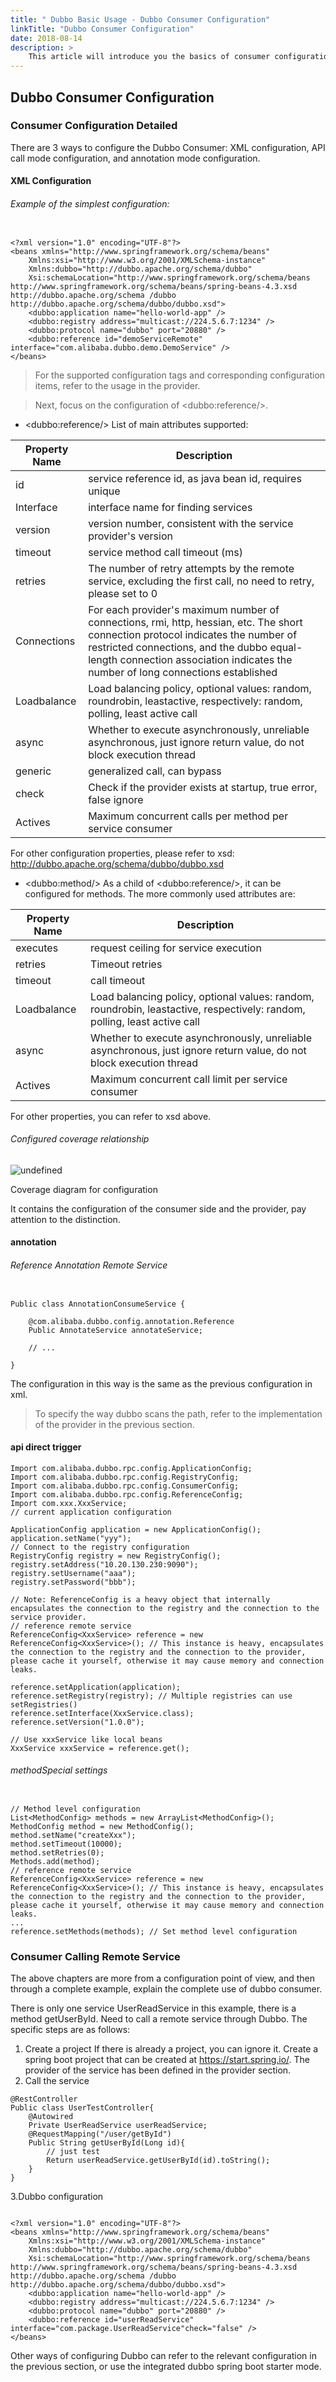 ```yaml
---
title: " Dubbo Basic Usage - Dubbo Consumer Configuration"
linkTitle: "Dubbo Consumer Configuration"
date: 2018-08-14
description: >
    This article will introduce you the basics of consumer configurations.
---
```



## Dubbo Consumer Configuration

### Consumer Configuration Detailed

There are 3 ways to configure the Dubbo Consumer: XML configuration, API call mode configuration, and annotation mode configuration.

#### XML Configuration

###### Example of the simplest configuration:

```

<?xml version="1.0" encoding="UTF-8"?>
<beans xmlns="http://www.springframework.org/schema/beans"
    Xmlns:xsi="http://www.w3.org/2001/XMLSchema-instance"
    Xmlns:dubbo="http://dubbo.apache.org/schema/dubbo"
    Xsi:schemaLocation="http://www.springframework.org/schema/beans http://www.springframework.org/schema/beans/spring-beans-4.3.xsd http://dubbo.apache.org/schema /dubbo http://dubbo.apache.org/schema/dubbo/dubbo.xsd">
    <dubbo:application name="hello-world-app" />
    <dubbo:registry address="multicast://224.5.6.7:1234" />
    <dubbo:protocol name="dubbo" port="20880" />
    <dubbo:reference id="demoServiceRemote" interface="com.alibaba.dubbo.demo.DemoService" />
</beans>
```



> For the supported configuration tags and corresponding configuration items, refer to the usage in the provider.

> Next, focus on the configuration of &lt;dubbo:reference/&gt;.



* &lt;dubbo:reference/&gt; List of main attributes supported:

| Property Name | Description |
| -------- | ----- |
| id | service reference id, as java bean id, requires unique |
Interface | interface name for finding services |
| version | version number, consistent with the service provider's version |
| timeout | service method call timeout (ms) |
| retries | The number of retry attempts by the remote service, excluding the first call, no need to retry, please set to 0 |
Connections | For each provider's maximum number of connections, rmi, http, hessian, etc. The short connection protocol indicates the number of restricted connections, and the dubbo equal-length connection association indicates the number of long connections established |
Loadbalance | Load balancing policy, optional values: random, roundrobin, leastactive, respectively: random, polling, least active call |
| async | Whether to execute asynchronously, unreliable asynchronous, just ignore return value, do not block execution thread |
| generic | generalized call, can bypass |
| check | Check if the provider exists at startup, true error, false ignore |
Actives | Maximum concurrent calls per method per service consumer |



For other configuration properties, please refer to xsd: http://dubbo.apache.org/schema/dubbo/dubbo.xsd



* &lt;dubbo:method/&gt; As a child of &lt;dubbo:reference/&gt;, it can be configured for methods. The more commonly used attributes are:



| Property Name | Description |
| -------- | ----- |
| executes | request ceiling for service execution |
| retries | Timeout retries |
| timeout | call timeout |
Loadbalance | Load balancing policy, optional values: random, roundrobin, leastactive, respectively: random, polling, least active call |
| async | Whether to execute asynchronously, unreliable asynchronous, just ignore return value, do not block execution thread |
Actives | Maximum concurrent call limit per service consumer |

For other properties, you can refer to xsd above.

###### Configured coverage relationship

![undefined](/imgs/user/dubbo-config-override.jpg)

Coverage diagram for configuration

It contains the configuration of the consumer side and the provider, pay attention to the distinction.

#### annotation


###### Reference Annotation Remote Service

```

Public class AnnotationConsumeService {

    @com.alibaba.dubbo.config.annotation.Reference
    Public AnnotateService annotateService;

    // ...

}

```



The configuration in this way is the same as the previous configuration in xml.



> To specify the way dubbo scans the path, refer to the implementation of the provider in the previous section.





#### api direct trigger

```
Import com.alibaba.dubbo.rpc.config.ApplicationConfig;
Import com.alibaba.dubbo.rpc.config.RegistryConfig;
Import com.alibaba.dubbo.rpc.config.ConsumerConfig;
Import com.alibaba.dubbo.rpc.config.ReferenceConfig;
Import com.xxx.XxxService;
// current application configuration

ApplicationConfig application = new ApplicationConfig();
application.setName("yyy");
// Connect to the registry configuration
RegistryConfig registry = new RegistryConfig();
registry.setAddress("10.20.130.230:9090");
registry.setUsername("aaa");
registry.setPassword("bbb");
 
// Note: ReferenceConfig is a heavy object that internally encapsulates the connection to the registry and the connection to the service provider.
// reference remote service
ReferenceConfig<XxxService> reference = new ReferenceConfig<XxxService>(); // This instance is heavy, encapsulates the connection to the registry and the connection to the provider, please cache it yourself, otherwise it may cause memory and connection leaks.

reference.setApplication(application);
reference.setRegistry(registry); // Multiple registries can use setRegistries()
reference.setInterface(XxxService.class);
reference.setVersion("1.0.0");

// Use xxxService like local beans
XxxService xxxService = reference.get();
```

###### methodSpecial settings

```

// Method level configuration
List<MethodConfig> methods = new ArrayList<MethodConfig>();
MethodConfig method = new MethodConfig();
method.setName("createXxx");
method.setTimeout(10000);
method.setRetries(0);
Methods.add(method);
// reference remote service
ReferenceConfig<XxxService> reference = new ReferenceConfig<XxxService>(); // This instance is heavy, encapsulates the connection to the registry and the connection to the provider, please cache it yourself, otherwise it may cause memory and connection leaks.
...
reference.setMethods(methods); // Set method level configuration
```

### Consumer Calling Remote Service
The above chapters are more from a configuration point of view, and then through a complete example, explain the complete use of dubbo consumer.

There is only one service UserReadService in this example, there is a method getUserById. Need to call a remote service through Dubbo. The specific steps are as follows:

1. Create a project
If there is already a project, you can ignore it. Create a spring boot project that can be created at https://start.spring.io/.
The provider of the service has been defined in the provider section.
2. Call the service
```
@RestController
Public class UserTestController{
    @Autowired
    Private UserReadService userReadService;
    @RequestMapping("/user/getById")
    Public String getUserById(Long id){
        // just test
        Return userReadService.getUserById(id).toString();
    }
}
```
3.Dubbo configuration
```

<?xml version="1.0" encoding="UTF-8"?>
<beans xmlns="http://www.springframework.org/schema/beans"
    Xmlns:xsi="http://www.w3.org/2001/XMLSchema-instance"
    Xmlns:dubbo="http://dubbo.apache.org/schema/dubbo"
    Xsi:schemaLocation="http://www.springframework.org/schema/beans http://www.springframework.org/schema/beans/spring-beans-4.3.xsd http://dubbo.apache.org/schema /dubbo http://dubbo.apache.org/schema/dubbo/dubbo.xsd">
    <dubbo:application name="hello-world-app" />
    <dubbo:registry address="multicast://224.5.6.7:1234" />
    <dubbo:protocol name="dubbo" port="20880" />
    <dubbo:reference id="userReadService" interface="com.package.UserReadService"check="false" />
</beans>
```
Other ways of configuring Dubbo can refer to the relevant configuration in the previous section, or use the integrated dubbo spring boot starter mode.